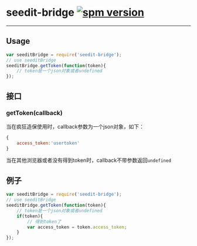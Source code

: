 # seedit-bridge [![spm version](https://moekit.com/badge/seedit-bridge)](https://moekit.com/package/seedit-bridge)

---



## Usage

```js
var seeditBridge = require('seedit-bridge');
// use seeditBridge
seeditBridge.getToken(function(token){
	// token是一个json对象或者undefined
});
```

## 接口

### getToken(callback)

当在疯狂造保使用时，callback参数为一个json对象，如下：

```javascript
{
	access_token:'usertoken'
}
```


当在其他浏览器或者没有得到token时，callback不带参数返回`undefined`

## 例子

```js
var seeditBridge = require('seedit-bridge');
// use seeditBridge
seeditBridge.getToken(function(token){
	// token是一个json对象或者undefined
	if(token){
		// 得到token了
		var access_token = token.access_token;
	}
});
```